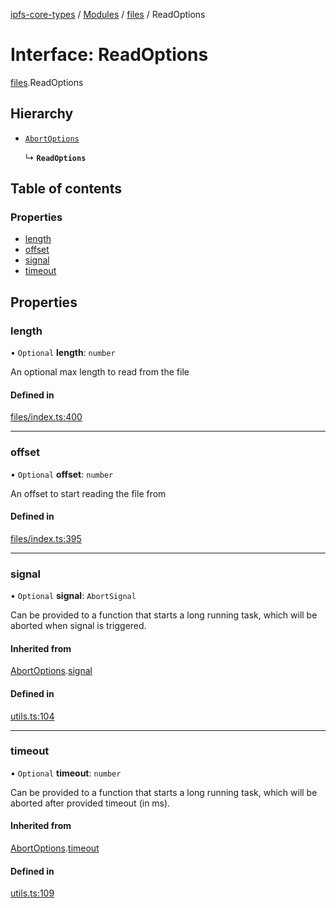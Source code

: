 [ipfs-core-types](../README.md) / [Modules](../modules.md) / [files](../modules/files.md) / ReadOptions

# Interface: ReadOptions

[files](../modules/files.md).ReadOptions

## Hierarchy

- [`AbortOptions`](index.AbortOptions.md)

  ↳ **`ReadOptions`**

## Table of contents

### Properties

- [length](files.ReadOptions.md#length)
- [offset](files.ReadOptions.md#offset)
- [signal](files.ReadOptions.md#signal)
- [timeout](files.ReadOptions.md#timeout)

## Properties

### length

• `Optional` **length**: `number`

An optional max length to read from the file

#### Defined in

[files/index.ts:400](https://github.com/ipfs/js-ipfs/blob/1655368d/packages/ipfs-core-types/src/files/index.ts#L400)

___

### offset

• `Optional` **offset**: `number`

An offset to start reading the file from

#### Defined in

[files/index.ts:395](https://github.com/ipfs/js-ipfs/blob/1655368d/packages/ipfs-core-types/src/files/index.ts#L395)

___

### signal

• `Optional` **signal**: `AbortSignal`

Can be provided to a function that starts a long running task, which will
be aborted when signal is triggered.

#### Inherited from

[AbortOptions](index.AbortOptions.md).[signal](index.AbortOptions.md#signal)

#### Defined in

[utils.ts:104](https://github.com/ipfs/js-ipfs/blob/1655368d/packages/ipfs-core-types/src/utils.ts#L104)

___

### timeout

• `Optional` **timeout**: `number`

Can be provided to a function that starts a long running task, which will
be aborted after provided timeout (in ms).

#### Inherited from

[AbortOptions](index.AbortOptions.md).[timeout](index.AbortOptions.md#timeout)

#### Defined in

[utils.ts:109](https://github.com/ipfs/js-ipfs/blob/1655368d/packages/ipfs-core-types/src/utils.ts#L109)

